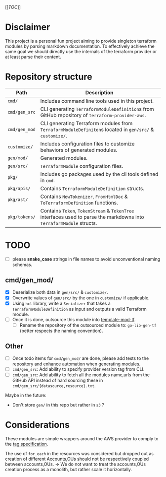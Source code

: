 [[_TOC_]]

# Disclaimer

This project is a personal fun project aiming to provide singleton terraform modules by parsing markdown documentation.
To effectively achieve the same goal we should directly use the internals of the terraform provider or at least parse
their content.

# Repository structure

| Path          | Description                                                                                                          |
|---------------|----------------------------------------------------------------------------------------------------------------------|
| `cmd/`        | Includes command line tools used in this project.                                                                    |
| `cmd/gen_src` | CLI generating `TerraformModuleDefinition`s from GitHub repository of `terraform-provider-aws`.                      |
| `cmd/gen_mod` | CLI generating Terraform modules from `TerraformModuleDefiniton`s located in `gen/src/` & `customize/`.              |
| `customize/`  | Includes configuration files to customize behaviors of generated modules.                                            |
| `gen/mod/`    | Generated modules.                                                                                                   |
| `gen/src/`    | `TerraformModule` configuration files.                                                                               |
| `pkg/`        | Includes go packages used by the cli tools defined in `cmd`.                                                         |
| `pkg/apis/`   | Contains `TerraformModuleDefinition` structs.                                                                        | 
| `pkg/ast/`    | Contains `NewTokenizer`, `FromHtmlDoc` & `ToTerraformDefinition` functions.                                          | 
| `pkg/tokens/` | Contains `Token`, `TokenStream` & `TokenTree` interfaces used to parse the markdowns into `TerraformModule` structs. |


# TODO

- [ ] please **snake_case** strings in file names to avoid unconventional naming schemas.  

## cmd/gen_mod/
- [x] Deserialize both data in `gen/src/` & `customize/`.
- [x] Overwrite values of `gen/src/` by the one in `customize/` if applicable.
- [x] Using `hcl` library, write a `Serializer` that takes a `TerraformModuleDefinition` as input and outputs a valid
Terraform module.
- [ ] Once it is done, outsource this module into [template-mod-tf](https://gitlab.com/alexandre.mahdhaoui/template-mod-tf).
  - [ ] Rename the repository of the outsourced module to: `go-lib-gen-tf` (better respects the naming convention).

## Other
- [ ] Once todo items for `cmd/gen_mod/` are done, please add tests to the repository and enhance automation when generating modules.
- [ ] `cmd/gen_src`: Add ability to specify provider version tag from CLI.
- [ ] `cmd/gen_src`: Add ability to fetch all the modules name,urls from the GitHub API instead of hard sourcing these in 
`cmd/gen_src/{datasource,resource}.txt`.

Maybe in the future:
- Don't store `gen/` in this repo but rather in `s3` ?

# Considerations

These modules are simple wrappers around the AWS provider to comply to the 
[tag specification](https://gitlab.com/alexandre.mahdhaoui/spec-tag).

The use of `for_each` in the resources was considered but dropped out as creation of different Accounts,OUs should 
not be respectively coupled between accounts,OUs.
-> We do not want to treat the accounts,OUs creation process as a monolith, but rather scale it horizontally. 
